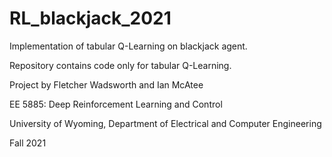 # RL_blackjack_2021
Implementation of tabular Q-Learning on blackjack agent.

Repository contains code only for tabular Q-Learning.

Project by Fletcher Wadsworth and Ian McAtee 

EE 5885: Deep Reinforcement Learning and Control 

University of Wyoming, Department of Electrical and Computer Engineering 

Fall 2021
